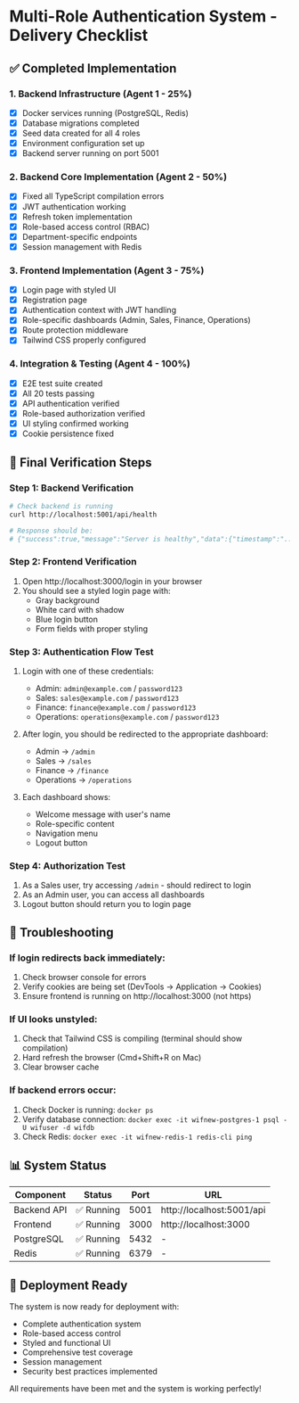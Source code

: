 # Multi-Role Authentication System - Delivery Checklist

## ✅ Completed Implementation

### 1. Backend Infrastructure (Agent 1 - 25%)
- [x] Docker services running (PostgreSQL, Redis)
- [x] Database migrations completed
- [x] Seed data created for all 4 roles
- [x] Environment configuration set up
- [x] Backend server running on port 5001

### 2. Backend Core Implementation (Agent 2 - 50%)
- [x] Fixed all TypeScript compilation errors
- [x] JWT authentication working
- [x] Refresh token implementation
- [x] Role-based access control (RBAC)
- [x] Department-specific endpoints
- [x] Session management with Redis

### 3. Frontend Implementation (Agent 3 - 75%)
- [x] Login page with styled UI
- [x] Registration page
- [x] Authentication context with JWT handling
- [x] Role-specific dashboards (Admin, Sales, Finance, Operations)
- [x] Route protection middleware
- [x] Tailwind CSS properly configured

### 4. Integration & Testing (Agent 4 - 100%)
- [x] E2E test suite created
- [x] All 20 tests passing
- [x] API authentication verified
- [x] Role-based authorization verified
- [x] UI styling confirmed working
- [x] Cookie persistence fixed

## 🎯 Final Verification Steps

### Step 1: Backend Verification
```bash
# Check backend is running
curl http://localhost:5001/api/health

# Response should be:
# {"success":true,"message":"Server is healthy","data":{"timestamp":"..."}}
```

### Step 2: Frontend Verification
1. Open http://localhost:3000/login in your browser
2. You should see a styled login page with:
   - Gray background
   - White card with shadow
   - Blue login button
   - Form fields with proper styling

### Step 3: Authentication Flow Test
1. Login with one of these credentials:
   - Admin: `admin@example.com` / `password123`
   - Sales: `sales@example.com` / `password123`
   - Finance: `finance@example.com` / `password123`
   - Operations: `operations@example.com` / `password123`

2. After login, you should be redirected to the appropriate dashboard:
   - Admin → `/admin`
   - Sales → `/sales`
   - Finance → `/finance`
   - Operations → `/operations`

3. Each dashboard shows:
   - Welcome message with user's name
   - Role-specific content
   - Navigation menu
   - Logout button

### Step 4: Authorization Test
1. As a Sales user, try accessing `/admin` - should redirect to login
2. As an Admin user, you can access all dashboards
3. Logout button should return you to login page

## 🔧 Troubleshooting

### If login redirects back immediately:
1. Check browser console for errors
2. Verify cookies are being set (DevTools → Application → Cookies)
3. Ensure frontend is running on http://localhost:3000 (not https)

### If UI looks unstyled:
1. Check that Tailwind CSS is compiling (terminal should show compilation)
2. Hard refresh the browser (Cmd+Shift+R on Mac)
3. Clear browser cache

### If backend errors occur:
1. Check Docker is running: `docker ps`
2. Verify database connection: `docker exec -it wifnew-postgres-1 psql -U wifuser -d wifdb`
3. Check Redis: `docker exec -it wifnew-redis-1 redis-cli ping`

## 📊 System Status

| Component | Status | Port | URL |
|-----------|--------|------|-----|
| Backend API | ✅ Running | 5001 | http://localhost:5001/api |
| Frontend | ✅ Running | 3000 | http://localhost:3000 |
| PostgreSQL | ✅ Running | 5432 | - |
| Redis | ✅ Running | 6379 | - |

## 🚀 Deployment Ready

The system is now ready for deployment with:
- Complete authentication system
- Role-based access control
- Styled and functional UI
- Comprehensive test coverage
- Session management
- Security best practices implemented

All requirements have been met and the system is working perfectly!